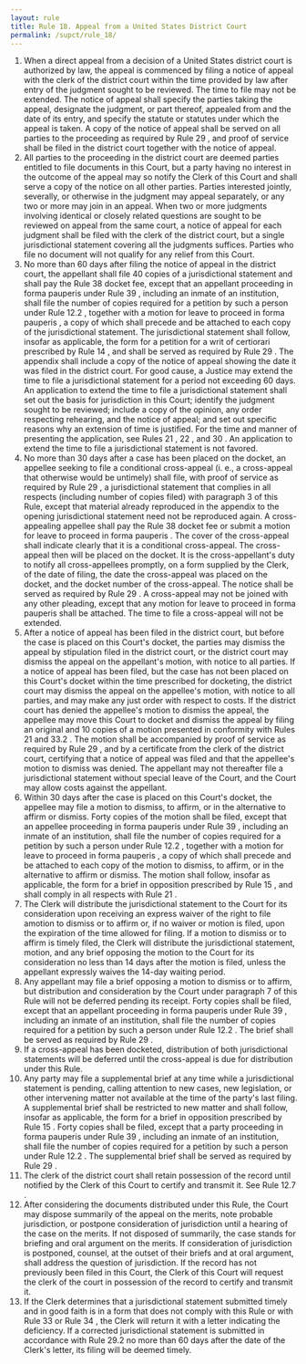 ```yaml
---
layout: rule
title: Rule 18. Appeal from a United States District Court
permalink: /supct/rule_18/
---
```


1. When a direct appeal from a decision of a United States district court is authorized by law, the appeal is commenced by filing a notice of appeal with the clerk of the district court within the time provided by law after entry of the judgment sought to be reviewed. The time to file may not be extended. The notice of appeal shall specify the parties taking the appeal, designate the judgment, or part thereof, appealed from and the date of its entry, and specify the statute or statutes under which the appeal is taken. A copy of the notice of appeal shall be served on all parties to the proceeding as required by Rule 29 , and proof of service shall be filed in the district court together with the notice of appeal.<br>
2. All parties to the proceeding in the district court are deemed parties entitled to file documents in this Court, but a party having no interest in the outcome of the appeal may so notify the Clerk of this Court and shall serve a copy of the notice on all other parties. Parties interested jointly, severally, or otherwise in the judgment may appeal separately, or any two or more may join in an appeal. When two or more judgments involving identical or closely related questions are sought to be reviewed on appeal from the same court, a notice of appeal for each judgment shall be filed with the clerk of the district court, but a single jurisdictional statement covering all the judgments suffices. Parties who file no document will not qualify for any relief from this Court.<br>
3. No more than 60 days after filing the notice of appeal in the district court, the appellant shall file 40 copies of a jurisdictional statement and shall pay the Rule 38 docket fee, except that an appellant proceeding in forma pauperis under Rule 39 , including an inmate of an institution, shall file the number of copies required for a petition by such a person under Rule 12.2 , together with a motion for leave to proceed in forma pauperis , a copy of which shall precede and be attached to each copy of the jurisdictional statement. The jurisdictional statement shall follow, insofar as applicable, the form for a petition for a writ of certiorari prescribed by Rule 14 , and shall be served as required by Rule 29 . The appendix shall include a copy of the notice of appeal showing the date it was filed in the district court. For good cause, a Justice may extend the time to file a jurisdictional statement for a period not exceeding 60 days. An application to extend the time to file a jurisdictional statement shall set out the basis for jurisdiction in this Court; identify the judgment sought to be reviewed; include a copy of the opinion, any order respecting rehearing, and the notice of appeal; and set out specific reasons why an extension of time is justified. For the time and manner of presenting the application, see Rules 21 , 22 , and 30 . An application to extend the time to file a jurisdictional statement is not favored.<br>
4. No more than 30 days after a case has been placed on the docket, an appellee seeking to file a conditional cross-appeal (i. e., a cross-appeal that otherwise would be untimely) shall file, with proof of service as required by Rule 29 , a jurisdictional statement that complies in all respects (including number of copies filed) with paragraph 3 of this Rule, except that material already reproduced in the appendix to the opening jurisdictional statement need not be reproduced again. A cross-appealing appellee shall pay the Rule 38 docket fee or submit a motion for leave to proceed in forma pauperis . The cover of the cross-appeal shall indicate clearly that it is a conditional cross-appeal. The cross-appeal then will be placed on the docket. It is the cross-appellant's duty to notify all cross-appellees promptly, on a form supplied by the Clerk, of the date of filing, the date the cross-appeal was placed on the docket, and the docket number of the cross-appeal. The notice shall be served as required by Rule 29 . A cross-appeal may not be joined with any other pleading, except that any motion for leave to proceed in forma pauperis shall be attached. The time to file a cross-appeal will not be extended.<br>
5. After a notice of appeal has been filed in the district court, but before the case is placed on this Court's docket, the parties may dismiss the appeal by stipulation filed in the district court, or the district court may dismiss the appeal on the appellant's motion, with notice to all parties. If a notice of appeal has been filed, but the case has not been placed on this Court's docket within the time prescribed for docketing, the district court may dismiss the appeal on the appellee's motion, with notice to all parties, and may make any just order with respect to costs. If the district court has denied the appellee's motion to dismiss the appeal, the appellee may move this Court to docket and dismiss the appeal by filing an original and 10 copies of a motion presented in conformity with Rules 21 and 33.2 . The motion shall be accompanied by proof of service as required by Rule 29 , and by a certificate from the clerk of the district court, certifying that a notice of appeal was filed and that the appellee's motion to dismiss was denied. The appellant may not thereafter file a jurisdictional statement without special leave of the Court, and the Court may allow costs against the appellant.<br>
6. Within 30 days after the case is placed on this Court's docket, the appellee may file a motion to dismiss, to affirm, or in the alternative to affirm or dismiss. Forty copies of the motion shall be filed, except that an appellee proceeding in forma pauperis under Rule 39 , including an inmate of an institution, shall file the number of copies required for a petition by such a person under Rule 12.2 , together with a motion for leave to proceed in forma pauperis , a copy of which shall precede and be attached to each copy of the motion to dismiss, to affirm, or in the alternative to affirm or dismiss. The motion shall follow, insofar as applicable, the form for a brief in opposition prescribed by Rule 15 , and shall comply in all respects with Rule 21 .<br>
7. The Clerk will distribute the jurisdictional statement to the Court for its consideration upon receiving an express waiver of the right to file amotion to dismiss or to affirm or, if no waiver or motion is filed, upon the expiration of the time allowed for filing. If a motion to dismiss or to affirm is timely filed, the Clerk will distribute the jurisdictional statement, motion, and any brief opposing the motion to the Court for its consideration no less than 14 days after the motion is filed, unless the appellant expressly waives the 14-day waiting period.<br>
8. Any appellant may file a brief opposing a motion to dismiss or to affirm, but distribution and consideration by the Court under paragraph 7 of this Rule will not be deferred pending its receipt. Forty copies shall be filed, except that an appellant proceeding in forma pauperis under Rule 39 , including an inmate of an institution, shall file the number of copies required for a petition by such a person under Rule 12.2 . The brief shall be served as required by Rule 29 .<br>
9. If a cross-appeal has been docketed, distribution of both jurisdictional statements will be deferred until the cross-appeal is due for distribution under this Rule.<br>
10. Any party may file a supplemental brief at any time while a jurisdictional statement is pending, calling attention to new cases, new legislation, or other intervening matter not available at the time of the party's last filing. A supplemental brief shall be restricted to new matter and shall follow, insofar as applicable, the form for a brief in opposition prescribed by Rule 15 . Forty copies shall be filed, except that a party proceeding in forma pauperis under Rule 39 , including an inmate of an institution, shall file the number of copies required for a petition by such a person under Rule 12.2 . The supplemental brief shall be served as required by Rule 29 .<br>
11. The clerk of the district court shall retain possession of the record until notified by the Clerk of this Court to certify and transmit it. See Rule 12.7 .<br>
12. After considering the documents distributed under this Rule, the Court may dispose summarily of the appeal on the merits, note probable jurisdiction, or postpone consideration of jurisdiction until a hearing of the case on the merits. If not disposed of summarily, the case stands for briefing and oral argument on the merits. If consideration of jurisdiction is postponed, counsel, at the outset of their briefs and at oral argument, shall address the question of jurisdiction. If the record has not previously been filed in this Court, the Clerk of this Court will request the clerk of the court in possession of the record to certify and transmit it.<br>
13. If the Clerk determines that a jurisdictional statement submitted timely and in good faith is in a form that does not comply with this Rule or with Rule 33 or Rule 34 , the Clerk will return it with a letter indicating the deficiency. If a corrected jurisdictional statement is submitted in accordance with Rule 29.2 no more than 60 days after the date of the Clerk's letter, its filing will be deemed timely.<br>